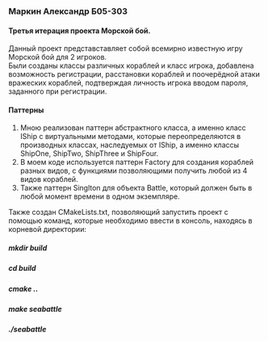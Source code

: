 ### Маркин Александр Б05-303
#### Третья итерация проекта Морской бой. 
Данный проект представставляет собой всемирно известную игру Морской бой для 2 игроков. \
Были созданы классы различных кораблей и класс игрока, добавлена возможность регистрации, расстановки кораблей и поочерёдной атаки вражеских кораблей, подтверждая личность игрока вводом пароля, заданного при регистрации.

####  Паттерны

1. Мною реализован паттерн абстрактного класса, а именно класс IShip c виртуальными методами, которые переопределяются в производных классах, наследуемых от IShip, а именно классы ShipOne, ShipTwo, ShipThree и ShipFour.
2. В моем коде используется паттерн Factory для создания кораблей разных видов, с функциями позволяющими получить любой из 4 видов кораблей.
3. Также паттерн Singlton для объекта Battle, который должен быть в любой момент времени в одном экземпляре.

Также создан CMakeLists.txt, позволяющий запустить проект с помощью команд, которые необходимо ввести в консоль, находясь в корневой директории:

##### mkdir build
##### cd build
##### cmake ..
##### make seabattle
##### ./seabattle